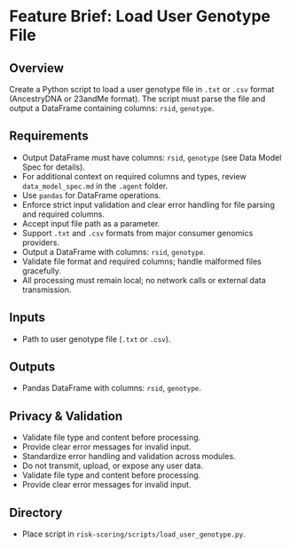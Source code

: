 # Feature Brief: Load User Genotype File

## Overview
Create a Python script to load a user genotype file in `.txt` or `.csv` format (AncestryDNA or 23andMe format). The script must parse the file and output a DataFrame containing columns: `rsid`, `genotype`.

## Requirements
- Output DataFrame must have columns: `rsid`, `genotype` (see Data Model Spec for details).
- For additional context on required columns and types, review `data_model_spec.md` in the `.agent` folder.
- Use `pandas` for DataFrame operations.
- Enforce strict input validation and clear error handling for file parsing and required columns.
- Accept input file path as a parameter.
- Support `.txt` and `.csv` formats from major consumer genomics providers.
- Output a DataFrame with columns: `rsid`, `genotype`.
- Validate file format and required columns; handle malformed files gracefully.
- All processing must remain local; no network calls or external data transmission.

## Inputs
- Path to user genotype file (`.txt` or `.csv`).

## Outputs
- Pandas DataFrame with columns: `rsid`, `genotype`.

## Privacy & Validation
- Validate file type and content before processing.
- Provide clear error messages for invalid input.
- Standardize error handling and validation across modules.
- Do not transmit, upload, or expose any user data.
- Validate file type and content before processing.
- Provide clear error messages for invalid input.

## Directory
- Place script in `risk-scoring/scripts/load_user_genotype.py`.
